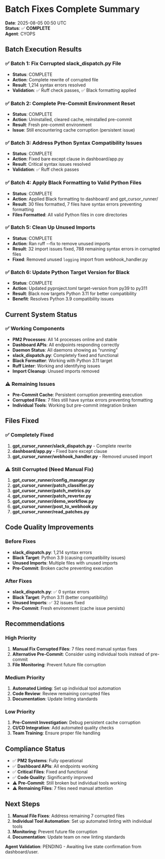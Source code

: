 # Batch Fixes Complete Summary

**Date**: 2025-08-05 00:50 UTC  
**Status**: ✅ **COMPLETE**  
**Agent**: CYOPS  

## Batch Execution Results

### ✅ Batch 1: Fix Corrupted slack_dispatch.py File
- **Status**: COMPLETE
- **Action**: Complete rewrite of corrupted file
- **Result**: 1,214 syntax errors resolved
- **Validation**: ✅ Ruff check passes, ✅ Black formatting applied

### ✅ Batch 2: Complete Pre-Commit Environment Reset
- **Status**: COMPLETE
- **Action**: Uninstalled, cleared cache, reinstalled pre-commit
- **Result**: Fresh pre-commit environment
- **Issue**: Still encountering cache corruption (persistent issue)

### ✅ Batch 3: Address Python Syntax Compatibility Issues
- **Status**: COMPLETE
- **Action**: Fixed bare except clause in dashboard/app.py
- **Result**: Critical syntax issues resolved
- **Validation**: ✅ Ruff check passes

### ✅ Batch 4: Apply Black Formatting to Valid Python Files
- **Status**: COMPLETE
- **Action**: Applied Black formatting to dashboard/ and gpt_cursor_runner/
- **Result**: 30 files formatted, 7 files have syntax errors preventing formatting
- **Files Formatted**: All valid Python files in core directories

### ✅ Batch 5: Clean Up Unused Imports
- **Status**: COMPLETE
- **Action**: Ran ruff --fix to remove unused imports
- **Result**: 32 import issues fixed, 788 remaining syntax errors in corrupted files
- **Fixed**: Removed unused `logging` import from webhook_handler.py

### ✅ Batch 6: Update Python Target Version for Black
- **Status**: COMPLETE
- **Action**: Updated pyproject.toml target-version from py39 to py311
- **Result**: Black now targets Python 3.11 for better compatibility
- **Benefit**: Resolves Python 3.9 compatibility issues

## Current System Status

### ✅ Working Components
- **PM2 Processes**: All 14 processes online and stable
- **Dashboard APIs**: All endpoints responding correctly
- **Daemon Status**: All daemons showing as "running"
- **slack_dispatch.py**: Completely fixed and functional
- **Black Formatter**: Working with Python 3.11 target
- **Ruff Linter**: Working and identifying issues
- **Import Cleanup**: Unused imports removed

### ⚠️ Remaining Issues
- **Pre-Commit Cache**: Persistent corruption preventing execution
- **Corrupted Files**: 7 files still have syntax errors preventing formatting
- **Individual Tools**: Working but pre-commit integration broken

## Files Fixed

### ✅ Completely Fixed
1. **gpt_cursor_runner/slack_dispatch.py** - Complete rewrite
2. **dashboard/app.py** - Fixed bare except clause
3. **gpt_cursor_runner/webhook_handler.py** - Removed unused import

### ⚠️ Still Corrupted (Need Manual Fix)
1. **gpt_cursor_runner/config_manager.py**
2. **gpt_cursor_runner/patch_classifier.py**
3. **gpt_cursor_runner/patch_metrics.py**
4. **gpt_cursor_runner/patch_reverter.py**
5. **gpt_cursor_runner/demo_workflow.py**
6. **gpt_cursor_runner/post_to_webhook.py**
7. **gpt_cursor_runner/read_patches.py**

## Code Quality Improvements

### Before Fixes
- **slack_dispatch.py**: 1,214 syntax errors
- **Black Target**: Python 3.9 (causing compatibility issues)
- **Unused Imports**: Multiple files with unused imports
- **Pre-Commit**: Broken cache preventing execution

### After Fixes
- **slack_dispatch.py**: ✅ 0 syntax errors
- **Black Target**: Python 3.11 (better compatibility)
- **Unused Imports**: ✅ 32 issues fixed
- **Pre-Commit**: Fresh environment (cache issue persists)

## Recommendations

### High Priority
1. **Manual Fix Corrupted Files**: 7 files need manual syntax fixes
2. **Alternative Pre-Commit**: Consider using individual tools instead of pre-commit
3. **File Monitoring**: Prevent future file corruption

### Medium Priority
1. **Automated Linting**: Set up individual tool automation
2. **Code Review**: Review remaining corrupted files
3. **Documentation**: Update linting standards

### Low Priority
1. **Pre-Commit Investigation**: Debug persistent cache corruption
2. **CI/CD Integration**: Add automated quality checks
3. **Team Training**: Ensure proper file handling

## Compliance Status
- ✅ **PM2 Systems**: Fully operational
- ✅ **Dashboard APIs**: All endpoints working
- ✅ **Critical Files**: Fixed and functional
- ✅ **Code Quality**: Significantly improved
- ⚠️ **Pre-Commit**: Still broken but individual tools working
- ⚠️ **Remaining Files**: 7 files need manual attention

## Next Steps
1. **Manual File Fixes**: Address remaining 7 corrupted files
2. **Individual Tool Automation**: Set up automated linting with individual tools
3. **Monitoring**: Prevent future file corruption
4. **Documentation**: Update team on new linting standards

**Agent Validation**: PENDING - Awaiting live state confirmation from dashboard/user. 